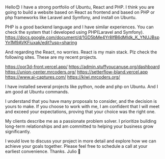 
Hello😊 
I have a strong portfolio of Ubuntu, React and PHP. I think you are going to build a website based on React as frontend and based on PHP or php frameworks like Laravel and Symfony, and install on Ubuntu.

PHP is a good backend language and I have similar experiences. You can check the system that I developed using PHP(Laravel and Symfony).
https://docs.google.com/document/d/1GD5bMe4Yr8IfB6dMIdk_K_YNUJBspYn1M9AVKFiuxak/edit?usp=sharing

And regarding the React, no worries. React is my main stack. Plz check the following sites. These are my recent projects.

https://oor3d-front.vercel.app/
https://admin.stuffyoucanuse.org/dashboard
https://union-center.mrcoders.org/
https://setterflow-bland.vercel.app
https://www.ai-captures.com/ 
https://kiwi.mrcoders.org/ 

I have installed several projects like python, node and php on Ubuntu. And I am good at Ubuntu commands.

I understand that you have many proposals to consider, and the decision is yours to make. If you choose to work with me, I am confident that I will meet and exceed your expectations, proving that your choice was the right one.


My clients describe me as a passionate problem solver. I prioritize building long-term relationships and am committed to helping your business grow significantly.

I would love to discuss your project in more detail and explore how we can achieve your goals together. Please feel free to schedule a call at your earliest convenience.
Thanks.
Julio 🤝

